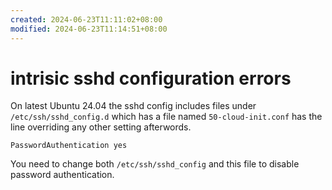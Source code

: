 ```yaml
---
created: 2024-06-23T11:11:02+08:00
modified: 2024-06-23T11:14:51+08:00
---
```


# intrisic sshd configuration errors

On latest Ubuntu 24.04 the sshd config includes files under `/etc/ssh/sshd_config.d` which has a file named `50-cloud-init.conf` has the line overriding any other setting afterwords.

```config
PasswordAuthentication yes
```

You need to change both `/etc/ssh/sshd_config` and this file to disable password authentication.
